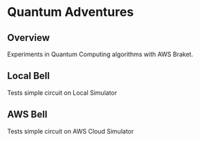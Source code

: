 # Quantum Adventures
## Overview
Experiments in Quantum Computing algorithms with AWS Braket.
## Local Bell
Tests simple circuit on Local Simulator
## AWS Bell
Tests simple circuit on AWS Cloud Simulator

